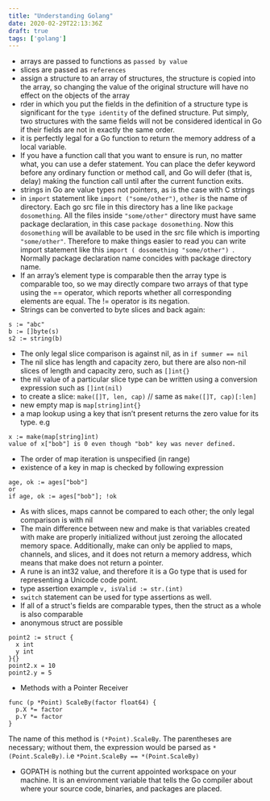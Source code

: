 ```yaml
---
title: "Understanding Golang"
date: 2020-02-29T22:13:36Z
draft: true
tags: ['golang']
---
```


- arrays are passed to functions as `passed by value`
- slices are passed as `references`
- assign a structure to an array of structures, the structure is copied into the array, so changing the value of the original structure will have no effect on the objects of the array
- rder in which you put the fields in the definition of a structure type is significant for the `type identity` of the defined structure. Put simply, two structures with the same fields will not be considered identical in Go if their fields are not in exactly the same order.
- it is perfectly legal for a Go function to return the memory address of a local variable.
- If you have a function call that you want to ensure is run, no matter what, you can use a defer statement. You can place the defer keyword before any ordinary function or method call, and Go will defer (that is, delay) making the function call until after the current function exits.
- strings in Go are value types not pointers, as is the case with C strings
- in `import` statement like `import ("some/other")`, `other` is the name of directory. Each go src file in this directory has a line like `package dosomething`. All the files inside `"some/other"` directory must have same package declaration, in this case `package dosomething`. Now this `dosomething` will be available to be used in the src file which is importing `"some/other"`. Therefore to make things easier to read you can write import statement like this `import ( dosomething "some/other") `. Normally package declaration name concides with package directory name.
- If an array’s element type is comparable then the array type is comparable too, so we may directly compare two arrays of that type using the == operator, which reports whether all corresponding elements are equal. The != operator is its negation.
- Strings can be converted to byte slices and back again:
```
s := "abc"
b := []byte(s)
s2 := string(b)
```
- The only legal slice comparison is against nil, as in `if summer == nil`
- The nil slice has length and capacity zero, but there are also non-nil slices of length and capacity zero, such as `[]int{}`
- the nil value of a particular slice type can be written using a conversion expression such as `[]int(nil)`
- to create a slice: `make([]T, len, cap)` // same as `make([]T, cap)[:len]`
- new empty map is `map[string]int{}`
- a map lookup using a key that isn’t present returns the zero value for its type. e.g 
```
x := make(map[string]int)
value of x["bob"] is 0 even though "bob" key was never defined.
```
- The order of map iteration is unspecified (in range)
- existence of a key in map is checked by following expression
```
age, ok := ages["bob"]
or
if age, ok := ages["bob"]; !ok  
``` 
- As with slices, maps cannot be compared to each other; the only legal comparison is with nil
- The main difference between new and make is that variables created with make are properly initialized without just zeroing the allocated memory space. Additionally, make can only be applied to maps, channels, and slices, and it does not return a memory address, which means that make does not return a pointer.
- A rune is an int32 value, and therefore it is a Go type that is used for representing a Unicode code point.
- type assertion example `v, isValid := str.(int)`
- `switch` statement can be used for type assertions as well.
- If all of a struct's fields are comparable types, then the struct as a whole is also comparable
- anonymous struct are possible
```
point2 := struct {
  x int
  y int
}{}
point2.x = 10
point2.y = 5
```
- Methods with a Pointer Receiver
```
func (p *Point) ScaleBy(factor float64) {
  p.X *= factor
  p.Y *= factor
}
```
The name of this method is `(*Point).ScaleBy`. The parentheses are necessary; without them, the expression would be parsed as `*(Point.ScaleBy)`. i.e `*Point.ScaleBy == *(Point.ScaleBy)`
- GOPATH is nothing but the current appointed workspace on your machine. It is an environment variable that tells the Go compiler about where your source code, binaries, and packages are placed. 


